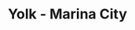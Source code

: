 ---
layout: place
title: "Yolk - Marina City"
permalink: /illinois/chicago/yolk-marina-city.html
stateAbbr: IL
stateName: Illinois
cityName: Chicago
place_id: ChIJoToyIa4sDogROtxPMF-6QN8
photos:
  - name: >-
      places/ChIJoToyIa4sDogROtxPMF-6QN8/photos/AeeoHcIIHLJ8A6fKQw95cMW2J9meJR_k7rfwALvtor_wRJA_gZiBVWkSir49WDZwGwSGnlx74FdIsANQs_jTRolo5lprADTs4rvNJomK6NaiQoK8ATvZHZCHCh4ilJ9I1iMvq2uhJMkNtWz6r_XzqWAjhxYqh6qaFGojE_JALQDAtqjlnbPid1LYbT200Yh7O7w1-0qfIK93KOGgXLBoyTIVBXQ6WPtebiujMYEdoD4kf0ytBltU4dGMCrPQJIeGlcXo4aPhmhQrDC8U8qcYwX4mBJUcoKmgRX3cap9CFX0QNVBdGIG-dociUntmarYYc2pYmE5Ugz2oJHUYeAenN4FByfNDhQE5koMWqlaiqD1Xs8WtxC4KloSWJ-1Yx3U0jK1O1thTCyVQQ_Uf98LO0NM87np3Wv9RuLRRxtIfw39DLc2k5A
    widthPx: 4800
    heightPx: 3600
    authorAttributions:
      - displayName: KENFL74
        uri: https://maps.google.com/maps/contrib/114709355227396170537
        photoUri: >-
          https://lh3.googleusercontent.com/a-/ALV-UjU3DOI3aFQuitbgoLo6qfz7Q8DA9g-Vy53utmu8ll9QuYxOZk65XA=s100-p-k-no-mo
    flagContentUri: >-
      https://www.google.com/local/imagery/report/?cb_client=maps_api_places.places_api&image_key=!1e10!2sCIHM0ogKEICAgID34MLYVQ&hl=en-US
    googleMapsUri: >-
      https://www.google.com/maps/place//data=!3m4!1e2!3m2!1sCIHM0ogKEICAgID34MLYVQ!2e10!4m2!3m1!1s0x880e2cae21323aa1:0xdf40ba5f304fdc3a
  - name: >-
      places/ChIJoToyIa4sDogROtxPMF-6QN8/photos/AeeoHcKPFsKq1g2TD3nsJwdtpBXeFHmxI-Rk_6OSzjn5abf0ePm_fxe7-1Pys5fXv_G1SWg6vgLhMc970L4HFt0cNR1ZLdM0MzfCTnMegAVnNUAvGPFkCpKepAotQlIxm-yGSpLKHym6OScvMIRJcVlxgO8A27twm2FA9TLZfQCwXATxjhqibWFCGcIH12FdQWmWF0gCrWxWqa-ybxkD8gCPmTWJnbJfVREEFwf_nRXZ1boR4vXcXRwq7z1Bvbd7EqIbPbzoij19cTmMTS68xzS5cqYA2Et2Qncj8hn8yLSuVHFQdQ
    widthPx: 3537
    heightPx: 2304
    authorAttributions:
      - displayName: Yolk - Marina City
        uri: https://maps.google.com/maps/contrib/110743432471675126196
        photoUri: >-
          https://lh3.googleusercontent.com/a-/ALV-UjUyps2r8m2R8viUmoNfEDgFqtdxA5hwVhN3alfJYpN1CIQzYCpV=s100-p-k-no-mo
    flagContentUri: >-
      https://www.google.com/local/imagery/report/?cb_client=maps_api_places.places_api&image_key=!1e10!2sAF1QipPuDkfVScbyBNavwfUrAfWItXdjMaFMgKpvT5TM&hl=en-US
    googleMapsUri: >-
      https://www.google.com/maps/place//data=!3m4!1e2!3m2!1sAF1QipPuDkfVScbyBNavwfUrAfWItXdjMaFMgKpvT5TM!2e10!4m2!3m1!1s0x880e2cae21323aa1:0xdf40ba5f304fdc3a
  - name: >-
      places/ChIJoToyIa4sDogROtxPMF-6QN8/photos/AeeoHcLztiq53R_ktIoYhCuTj2KR-vytFuhif_qbtJQMg1QL4rQbjnxrgzjmjU5kYuPlfd-H-vGhd9MSDWIW-Jb0jVQpqCQajiPWqgaAW9RnN9FVDDnTe-sTEamVsa_uETEnNZSTqNgK6aS7ZM0AH-JthBQMiPFJYH65AIeOzSW3SRfIfmjRlwooc7w3eE390qVXJVswWuuaqweTDmaiAxaMHXOOQTrwnrQdxodM2rf5-h3Bp9jt8pKBig892bG643ntUuWDyZ3rbOWLN_dEq91Dc44dY6G_MSpY7KhgRaIX9XllTlO_4V9NNSwhlE7BidCy_MMYAJ5VPXCW_xnt-K3bsPpJAkjuhWFztmDCkmK46le3VbsBAaecgweOlJfD_jvECh-MHArOu1RWsfd0k8Uv3gBGqhGPSY1o_ktQQdXxtapu9g
    widthPx: 4032
    heightPx: 3024
    authorAttributions:
      - displayName: Doris Holderness
        uri: https://maps.google.com/maps/contrib/103437350093844031084
        photoUri: >-
          https://lh3.googleusercontent.com/a-/ALV-UjW-DJmlMRhnHH813VvauHZSeXtSFDCqdQ8LDtOxKJ3kJV4MtElE=s100-p-k-no-mo
    flagContentUri: >-
      https://www.google.com/local/imagery/report/?cb_client=maps_api_places.places_api&image_key=!1e10!2sCIHM0ogKEICAgICH09uKUA&hl=en-US
    googleMapsUri: >-
      https://www.google.com/maps/place//data=!3m4!1e2!3m2!1sCIHM0ogKEICAgICH09uKUA!2e10!4m2!3m1!1s0x880e2cae21323aa1:0xdf40ba5f304fdc3a
  - name: >-
      places/ChIJoToyIa4sDogROtxPMF-6QN8/photos/AeeoHcI-sNaaSwoYbxhtaXhD2pDZA5SfRp6MuZO_bGzUtBYffWvuHVODPV7odGsKdiyJtOH8PFPdCHXaQIacPhoGlWnD4yCL62R2kIVJ98Sg_QjemTmgyMXCo8ESdf1alIWjy5fBpKMplS4Ji23ogu_Rdax_iAIfsDwTjNYM2KZRKX_Gbx8hrlA98mxP60Y-8THfUmuJ3lK7Nr8FbWQcy1ePelFmu-4G542R5haqOJtTBINWgq_yaZJ-0eQwoZI9GmUUyxtp0zayKZdVgSqq6AeGw4HaE5q6p8enKr116nMkQSpmL86cqzj0xhVYFkZ53WtgeIc-zFBa9gB3flxJS0QE053TZfmIdaJHFRbcnYqrRFHZT8Bw24ZW3uBLwZXH_cvKdSakQIT78E86piBFDdGYbQbYZjLqlA3EVONOblvHiiA8gNGV
    widthPx: 3600
    heightPx: 4800
    authorAttributions:
      - displayName: Byron Sheardown
        uri: https://maps.google.com/maps/contrib/102022222275245034688
        photoUri: >-
          https://lh3.googleusercontent.com/a-/ALV-UjXNqxb0c_42J36yKVRNJaOWQgsDJlMUDs94sxLG_b3F9RGXTQ_D=s100-p-k-no-mo
    flagContentUri: >-
      https://www.google.com/local/imagery/report/?cb_client=maps_api_places.places_api&image_key=!1e10!2sCIHM0ogKEICAgICb59eahAE&hl=en-US
    googleMapsUri: >-
      https://www.google.com/maps/place//data=!3m4!1e2!3m2!1sCIHM0ogKEICAgICb59eahAE!2e10!4m2!3m1!1s0x880e2cae21323aa1:0xdf40ba5f304fdc3a
  - name: >-
      places/ChIJoToyIa4sDogROtxPMF-6QN8/photos/AeeoHcLXwVIuT3bLxg2lLLU8EWYX9rU1-omM8dwA0_uHCmcouk-d9VL6jBz9-TSRdNuJCIXysX-MOIu5wD0xyotoL7VsGKQPZLokN0FcUUIpRjV3AkvtKvif4h2chfLU8UAfAv_4-qSrCLV_fqYsBBFuuoZS9HMlGxfUCEAINl2SMOjztrpzekQF4gHC2eQyiJTwln_AQB8t35IbLcrGPeWWhAr5eaU-6DaZu7e2-kSCFascdIm7Nf5THbtUbn594W4fRGzJjzXp4BKqAT87avCc-hEV_BRCx6sjV3UEZEjEmNFRA7GHgCzgbJtlZ2hhhUXS7gMZ35e-mZy4ux3iYw8RDCj17_C9GVErAyg048MxQG1bbvCPPgShRmYYw8JSGyhmDP9rmvrFXVv1KeihqKha0kL7dgi7su4rA3Hwf9Myvf3dgPPG
    widthPx: 1638
    heightPx: 2048
    authorAttributions:
      - displayName: Ray and Sheena P.
        uri: https://maps.google.com/maps/contrib/116295862164768173352
        photoUri: >-
          https://lh3.googleusercontent.com/a-/ALV-UjW21X5I_xdptdULaaQzmB7Ek1xL6fZBUyIyIBCA0ZKsFVALsyFE=s100-p-k-no-mo
    flagContentUri: >-
      https://www.google.com/local/imagery/report/?cb_client=maps_api_places.places_api&image_key=!1e10!2sCIHM0ogKEICAgICdu92wogE&hl=en-US
    googleMapsUri: >-
      https://www.google.com/maps/place//data=!3m4!1e2!3m2!1sCIHM0ogKEICAgICdu92wogE!2e10!4m2!3m1!1s0x880e2cae21323aa1:0xdf40ba5f304fdc3a
  - name: >-
      places/ChIJoToyIa4sDogROtxPMF-6QN8/photos/AeeoHcIWVft2VPEtKv4UDadzi6aFtfj_E1hg30K-Ypq6UOuenbQ1R6fj_fxgzOC91tLXwZDCNadJ1fAbPbFM7PIzPbTXd9uiZVLSNucVwq2xTF-V7_UyUmWt-qNF8aRfrIsgwSwUq0WbPATx0WyS0CqWjaOXNyT85EAe57qs_aAPea2VyYBNpih6Il7WcqsOod0Y59hhSaQ4cq4nDb_L7DOBIk-UWUsuMecGmeeyeHE6NIPT1iRlT6BOpB6uh2GQvukrj3wRbB-EPJoyZEYRiwafDFckXaMV3-X9ne9ibW77ZsJWXr1pTe8kdMS1gu-vipExPysG1sC1UEZpPsVenSrumOe-XIEknzQaT9eY3VWXfrJwHro09o7hHc7hREJdJOeJSwtjwH3CHhCYKt5gZp8AioK3Xj6p9px6E5eYFs-CYE83qg
    widthPx: 3024
    heightPx: 4032
    authorAttributions:
      - displayName: Carlos Rodriguez
        uri: https://maps.google.com/maps/contrib/107591893205227485375
        photoUri: >-
          https://lh3.googleusercontent.com/a-/ALV-UjX5MTHTwqTNOipDnBsM-wYeIIU34Ta5BVNKDPrIaosw9FoqLgmP=s100-p-k-no-mo
    flagContentUri: >-
      https://www.google.com/local/imagery/report/?cb_client=maps_api_places.places_api&image_key=!1e10!2sCIHM0ogKEICAgIDHlMPUIg&hl=en-US
    googleMapsUri: >-
      https://www.google.com/maps/place//data=!3m4!1e2!3m2!1sCIHM0ogKEICAgIDHlMPUIg!2e10!4m2!3m1!1s0x880e2cae21323aa1:0xdf40ba5f304fdc3a
  - name: >-
      places/ChIJoToyIa4sDogROtxPMF-6QN8/photos/AeeoHcKjgtJQCERCrneF5IHuhxm2ZY5VRucgZz_-7uqIfC6dCBBAFIJ47JdrB_3MZFW2Wva4AhfGpYfs9iYlZeSUuKiHBWriCqHw1P3ZMmWmWNIgjM1FX9tXBq0TJqJW7_aQApK74EtxPis0Xqsq3HXRl9_9vALqSa_xIzRWqSAzSNG1uTf29F9d_UCqVE_Z0K_-S6y-B8Ube-H5G_c8RolhEcfcaPs73vAkhXZuwa6B21YAgZGqpozoDi9gfL1-phl3jVNM-lqRv_O23GE6J6ijQbMJVN2nh8udIk1Zq7aza6kb5tkN77BOM0CBQLr0VrBVpPh1Jb0s65vDE1ZHIS9_b82bgjXWipIByUNQD1hpVLlpiohVzX6G-j_9rBoV1pVBul1FyGTCPTeKiCJ0cZKAgpz90XDAJhq1MqG9LoKLzwcIbkQ
    widthPx: 4032
    heightPx: 3024
    authorAttributions:
      - displayName: Daniel Cox
        uri: https://maps.google.com/maps/contrib/110468031309071751833
        photoUri: >-
          https://lh3.googleusercontent.com/a-/ALV-UjVqm4I91457kEmNOpb0xvlNSV-EyW2SKOfE33PnP_9m-DmuI-zy=s100-p-k-no-mo
    flagContentUri: >-
      https://www.google.com/local/imagery/report/?cb_client=maps_api_places.places_api&image_key=!1e10!2sCIHM0ogKEICAgIDb-PjjoQE&hl=en-US
    googleMapsUri: >-
      https://www.google.com/maps/place//data=!3m4!1e2!3m2!1sCIHM0ogKEICAgIDb-PjjoQE!2e10!4m2!3m1!1s0x880e2cae21323aa1:0xdf40ba5f304fdc3a
  - name: >-
      places/ChIJoToyIa4sDogROtxPMF-6QN8/photos/AeeoHcJ37B9tm9ydutyAjc2npVptq6GvuzPV-YIKGfXZfvIFQIfaSvz1-5u2gby-MtPfD0UUKC1Q0C3Di6HzyQ1mkGOC-M0HzwfHDLeijL7WcnY3USjWv1IQVv5rbXDIHKadq0zPUm5evJFxOd2krdS5Kt12Z-FQGELoDjWeO4jrHw_wYtu1YvXQOvHfGvFFmIlkDpJHSzVqDFZ2D7iE-HRDZuaXPb4bDNMfC6NV-_Xtc3JE4VYdsq6uNDmnIReiSz3So6uwSauAr6xI_-EthotE5GAIddMc6ThesuKCpz8BxpBT9bKLK-iFI1thoniOPvP15Jmbd6KTp9Eee1p7UvZc5qHHBhyvcBky7-aSfPEHOegjq2s-3JiGRrpW0gOzfMPEaHWNpFmOpIhmeDYLM66xwqUhCke36jae_BoTTv0EzypvXhM
    widthPx: 4000
    heightPx: 3000
    authorAttributions:
      - displayName: Alan Lin
        uri: https://maps.google.com/maps/contrib/111077555723860740540
        photoUri: >-
          https://lh3.googleusercontent.com/a-/ALV-UjU1HYxZu4xGWEiyjczjCG1MsUs4C0V9IGqu3SEPrSC61v_x3SI=s100-p-k-no-mo
    flagContentUri: >-
      https://www.google.com/local/imagery/report/?cb_client=maps_api_places.places_api&image_key=!1e10!2sCIHM0ogKEICAgMCQ2KiWxAE&hl=en-US
    googleMapsUri: >-
      https://www.google.com/maps/place//data=!3m4!1e2!3m2!1sCIHM0ogKEICAgMCQ2KiWxAE!2e10!4m2!3m1!1s0x880e2cae21323aa1:0xdf40ba5f304fdc3a
  - name: >-
      places/ChIJoToyIa4sDogROtxPMF-6QN8/photos/AeeoHcKbLAA8C3ElKYk1AV3hH3RNE2UEmNyjUcZHxfOpzfpIuUVrLuuuEx8mY2wZd_2xsifBXiojCILtlEFvFmg0Y-LMFIAJ8KTgKXp0y89rQLaMIz1cyQyK9Go_oILbv_S9v_pDsUt7lV9peH6gO-KnsQarC45CrC8dKoEhpIQf-LfzgCv_01q1vxcQASrZFvR7LJKBc610IQpenzQ7PsVk8d1mssC0svJeoniEaQgsQfvUne3O0akC2KhSXc6hjevFkLi_P3z9pYoiTCMpxt5mLHEmV1SinxQ8O_ngN13kJzk5xYNYXTqqgKvy0xDAYjrl8scaQ1rU671j-kIeZ4hFeaGI80yqQpuYohIXE1-1yUbzBDvdA4bNZ-P4bSLCGNOb1npLGAzN1hw5MIa9dEtQb32WPQZCrZHKiiFDvoFBCn_Crg
    widthPx: 4000
    heightPx: 3000
    authorAttributions:
      - displayName: Alan Lin
        uri: https://maps.google.com/maps/contrib/111077555723860740540
        photoUri: >-
          https://lh3.googleusercontent.com/a-/ALV-UjU1HYxZu4xGWEiyjczjCG1MsUs4C0V9IGqu3SEPrSC61v_x3SI=s100-p-k-no-mo
    flagContentUri: >-
      https://www.google.com/local/imagery/report/?cb_client=maps_api_places.places_api&image_key=!1e10!2sCIHM0ogKEICAgMCQ2KiWBA&hl=en-US
    googleMapsUri: >-
      https://www.google.com/maps/place//data=!3m4!1e2!3m2!1sCIHM0ogKEICAgMCQ2KiWBA!2e10!4m2!3m1!1s0x880e2cae21323aa1:0xdf40ba5f304fdc3a
  - name: >-
      places/ChIJoToyIa4sDogROtxPMF-6QN8/photos/AeeoHcLUgd7biu1gIc9qWwb4ruARCdpF8rBbwMSI5wO1Nk0csJHtwvoxX3qLw-Mjim_ub1OBbsUKf78BHZYk4boBAE08zTlzxcT3hHqI8XLRNw0Ntt2Yk35NT4qRRwFm66KcWblkzNcdlIjktZoetgt9W-a5q74Hk8r4s85M1_Vh559zg_yC8AuqB1PU0uqXvwqbUpa1CqnSd02FZK87qkJ7WclJ_KmLWtB7sDsSj3Mot-of-XkuIrbEkmL8-eW7IUU4tKlMstL3U-0gg7MDf3b5FkJypEkmjCsjlendbYVGL6AQK4a5c99-hb1h4tJbZErKosxiZjh9mtyUQdfFlMx91zcPPMtsZFTFJqgXAsCksC6kYoeQgbojGNTDAtsx_Gs3gtsy-QFA-56fWMCmdW-xWvCc8k5eTY2GoTL-mMRKW2RijQ
    widthPx: 3024
    heightPx: 4032
    authorAttributions:
      - displayName: Nelson Winter
        uri: https://maps.google.com/maps/contrib/108662990686820451428
        photoUri: >-
          https://lh3.googleusercontent.com/a/ACg8ocIMLtL46d5vO28e4clhYs0eAJDfbgd07mYaWxTvCF6vFjZe9A=s100-p-k-no-mo
    flagContentUri: >-
      https://www.google.com/local/imagery/report/?cb_client=maps_api_places.places_api&image_key=!1e10!2sCIHM0ogKEICAgMDw27LuSQ&hl=en-US
    googleMapsUri: >-
      https://www.google.com/maps/place//data=!3m4!1e2!3m2!1sCIHM0ogKEICAgMDw27LuSQ!2e10!4m2!3m1!1s0x880e2cae21323aa1:0xdf40ba5f304fdc3a
address: 340 N State St, Chicago, IL 60654, USA
street: 340 N State St
city: Chicago
state: IL
zip: '60654'
country: USA
neighborhood: River North
latitude: '41.888508'
longitude: '-87.628340'
accessibility_options:
  wheelchairAccessibleParking: true
  wheelchairAccessibleEntrance: true
  wheelchairAccessibleRestroom: true
  wheelchairAccessibleSeating: true
business_status: OPERATIONAL
name: Yolk - Marina City
google_maps_links:
  directionsUri: >-
    https://www.google.com/maps/dir//''/data=!4m7!4m6!1m1!4e2!1m2!1m1!1s0x880e2cae21323aa1:0xdf40ba5f304fdc3a!3e0
  placeUri: https://maps.google.com/?cid=16087062786962611258
  writeAReviewUri: >-
    https://www.google.com/maps/place//data=!4m3!3m2!1s0x880e2cae21323aa1:0xdf40ba5f304fdc3a!12e1
  reviewsUri: >-
    https://www.google.com/maps/place//data=!4m4!3m3!1s0x880e2cae21323aa1:0xdf40ba5f304fdc3a!9m1!1b1
  photosUri: >-
    https://www.google.com/maps/place//data=!4m3!3m2!1s0x880e2cae21323aa1:0xdf40ba5f304fdc3a!10e5
primary_type: Brunch Restaurant
opening_hours:
  regular: null
  current: null
secondary_opening_hours:
  regular:
    weekdayDescriptions: null
    type: null
  current:
    weekdayDescriptions: null
    type: null
phone: null
price_level: null
price_range: null
rating: null
rating_count: 0
website: null
description: null
reviews: null
parking_options: null
payment_options: null
allow_dogs: null
curbside_pickup: null
delivery: null
dine_in: null
good_for_children: null
good_for_groups: null
good_for_sports: null
live_music: null
menu_for_children: null
outdoor_seating: null
reservable: null
restroom: null
serves_beer: null
serves_breakfast: null
serves_brunch: null
serves_cocktails: null
serves_coffee: null
serves_dinner: null
serves_dessert: null
serves_lunch: null
serves_vegetarian_food: null
serves_wine: null
takeout: null

---